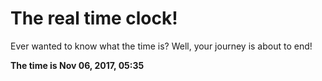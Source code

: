 # The real time clock!

Ever wanted to know what the time is? Well, your journey is about to end!

**The time is Nov 06, 2017, 05:35**